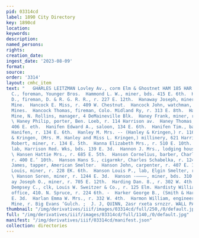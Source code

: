 ```yaml
---
pid: 03314cd
label: 1890 City Directory
key: 1890cd
location: 
keywords: 
description: 
named_persons: 
rights: 
creation_date: 
ingest_date: '2023-08-09'
format: 
source: 
order: '3314'
layout: cmhc_item
text: "   GHARLES LEITZMAN Lovley Av., corm Elm & Ghostnet HAM 185 HAR  Hammond Charles
  C., foreman, Younger Bros.  Hammond L. W., miner, bds. 415 E. 6th.  Hammond Reuben
  D., fireman, D. & R. G. R. R., r. 227 E. 12th.  Hanaway Joseph, miner, Chrysolite
  Mine.  Hancock E. Miss, r. 409 W. Chestnut.  Hancock John, watchman, A. Y. and Minnie
  Mines.  Hancock Thomas, fireman, Colo. Midland Ry, r. 313 E. 8th.  Hancock W.S.
  Mine, N. Rollins, manager, 4 DeMaineville Blk.  Haney Frank, miner, r. 406 E. 6th.
  \ Haney Philip, porter, Ben. Loeb, r. 114 Harrison av.  Haney Thomas, miner, r.
  406 E. eth.  Hanifen Edward A., saloon, 134 E. 6th.  Hanifen Tim., barkp r, E. A.
  Hanifen, r. 134 E. 6th.  Hanley M. Mrs. -- (Hanley & Kringen,) r. 116 W. 6th.  Hanley
  & Kringen, (Mrs. M. Hanley and Miss L. Kringen,) millinery, 621 Harrison av.  Hanlon
  Robert, miner, r. 134 E. 5th.  Hanna Elizabeth Mrs., r. 510 E. 10th.  Hannigan John,
  lab, Harrison Red. Wks, bds. 139 E. 3d.  Hannon J. Mrs., lodging house, 212 W. 2d.
  \ Hansen Hattie Mrs., r. 685 E. 5th.  Hanson Cornelius, barber, Charles E. Goodfriend,
  r. 400 E.’ 10th.  Hanson Hans S., cigarmkr, Charles Schabelka, r. 1244 E. 3d.  Hanson
  James, tapper, American Smelter.  Hanson John, carpenter, r. 407 E. 10th.  Hanson
  Louis, miner, r. 228 EK. 6th.  Hanson Louis P., lab, Elgin Smelter, r. 400 E. 10th.
  \ Hanson Soren, miner, r. 1244 E. 3d.  Hanson -————, miner, bds. 310 E. 6th.  Hanw
  ay Joseph O., miner, r. 705 E. 12th.  Harding Dan. 8., r. 302 W. 4th. Harding 1
  Dempsey C., clk, Louis W. Sweitzer & Co., r. 125 Elm. Hardisty William B. M., policy
  office, 410. N. Spruce, r. 224 6th. -  Harker George B., (Smith & Harker,) r. 409
  E. 3d.  Harlan Emma W. Mrs., r. 332 W. 4th.  Harmon William, engineer, Chrysolite
  Mine, r. Big Evans ‘Gulch. ;  J. J, QUINN, 2asr rxeta srnzzr. WALL PAPER    "
thumbnail: "/img/derivatives/iiif/images/03314cd/full/250,/0/default.jpg"
full: "/img/derivatives/iiif/images/03314cd/full/1140,/0/default.jpg"
manifest: "/img/derivatives/iiif/03314cd/manifest.json"
collection: directories
---
```

